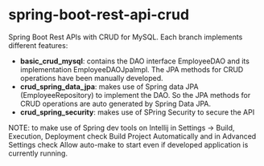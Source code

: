 # spring-boot-rest-api-crud
Spring Boot Rest APIs with CRUD for MySQL. Each branch implements different features:

- **basic_crud_mysql**: contains the DAO interface EmployeeDAO and its implementation EmployeeDAOJpaImpl. The JPA methods for CRUD operations have been manually developed.
- **crud_spring_data_jpa**: makes use of Spring data JPA (EmployeeRepository) to implement the DAO. So the JPA methods for CRUD operations are auto generated by Spring Data JPA.
- **crud_spring_security**: makes use of SPring Security to secure the API

NOTE: to make use of Spring dev tools on Intellij in Settings -> Build, Execution, Deployment check Build Project Automatically and in Advanced Settings check Allow auto-make to start even if developed application is currently running.
